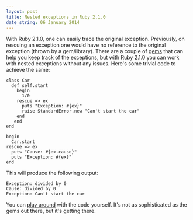 ```yaml
---
layout: post
title: Nested exceptions in Ruby 2.1.0
date_string: 06 January 2014
--- 
```


With Ruby 2.1.0, one can easily trace the original exception.
Previously, on rescuing an exception one would have no reference to the original exception
(thrown by a gem/library). There are a couple of [gems](https://github.com/skorks/nesty) that can help you
keep track of the exceptions, but with Ruby 2.1.0 you can work with
nested exceptions without any issues. Here's some trivial code to
achieve the same:

```
class Car
  def self.start
    begin
      1/0
    rescue => ex
      puts "Exception: #{ex}"
      raise StandardError.new "Can't start the car"
    end
   end
end

begin
  Car.start
rescue => ex
  puts "Cause: #{ex.cause}"
  puts "Exception: #{ex}"
end
```

This will produce the following output:
```
Exception: divided by 0
Cause: divided by 0
Exception: Can't start the car
```

You can [play around](https://eval.in/86466) with the code yourself.
It's not as sophisticated as the gems out there, but it's getting there.
